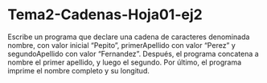 # Tema2-Cadenas-Hoja01-ej2

Escribe un programa que declare una cadena de caracteres denominada nombre, con valor inicial “Pepito”, primerApellido con valor “Perez” y segundoApellido con valor “Fernandez”. Después, el programa concatena a nombre el primer apellido, y luego el segundo. Por último, el programa imprime el nombre completo y su longitud.
